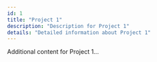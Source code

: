 ```yaml
---
id: 1
title: "Project 1"
description: "Description for Project 1"
details: "Detailed information about Project 1"
---
```


Additional content for Project 1...